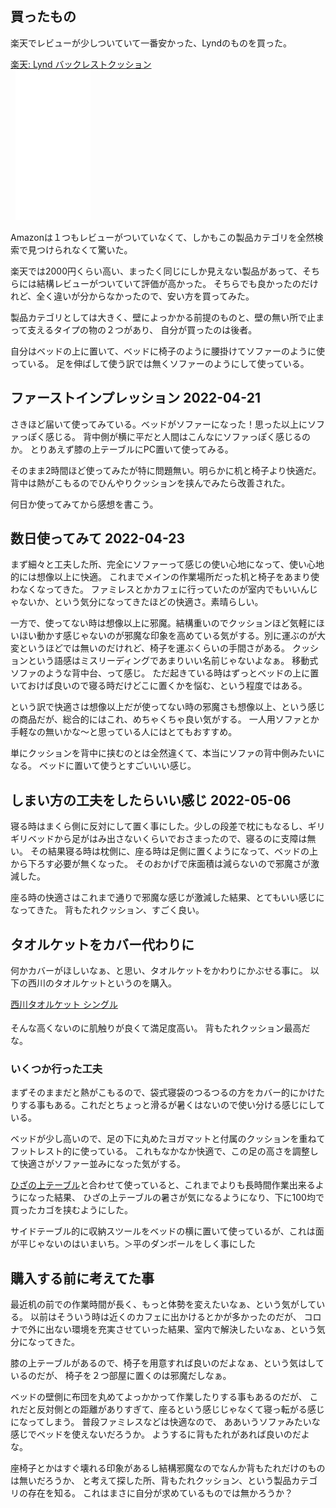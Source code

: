 ## 買ったもの

楽天でレビューが少しついていて一番安かった、Lyndのものを買った。

<a href="https://hb.afl.rakuten.co.jp/ichiba/26de8977.068ad710.26de8979.1fec4d36/?pc=https%3A%2F%2Fitem.rakuten.co.jp%2Flyndlynd%2Fthl-u-206%2F&link_type=pict&ut=eyJwYWdlIjoiaXRlbSIsInR5cGUiOiJwaWN0Iiwic2l6ZSI6IjI0MHgyNDAiLCJuYW0iOjEsIm5hbXAiOiJyaWdodCIsImNvbSI6MSwiY29tcCI6ImRvd24iLCJwcmljZSI6MCwiYm9yIjoxLCJjb2wiOjEsImJidG4iOjEsInByb2QiOjAsImFtcCI6ZmFsc2V9" target="_blank" rel="nofollow sponsored noopener" style="word-wrap:break-word;"  >
楽天: Lynd バックレストクッション<br>
<img src="https://hbb.afl.rakuten.co.jp/hgb/26de8977.068ad710.26de8979.1fec4d36/?me_id=1399628&item_id=10000249&pc=https%3A%2F%2Fthumbnail.image.rakuten.co.jp%2F%400_mall%2Flyndlynd%2Fcabinet%2F08285056%2Fthl-u-206.jpg%3F_ex%3D240x240&s=240x240&t=pict" border="0" style="margin:2px" alt="" title=""></a>

<iframe sandbox="allow-popups allow-scripts allow-modals allow-forms allow-same-origin" style="width:120px;height:240px;" marginwidth="0" marginheight="0" scrolling="no" frameborder="0" src="//rcm-fe.amazon-adsystem.com/e/cm?lt1=_blank&bc1=000000&IS2=1&bg1=FFFFFF&fc1=000000&lc1=0000FF&t=karino203-22&language=en_US&o=9&p=8&l=as4&m=amazon&f=ifr&ref=as_ss_li_til&asins=B08886QCNN&linkId=4f732a2d312d808b14e34109ee7e806e"></iframe>

Amazonは１つもレビューがついていなくて、しかもこの製品カテゴリを全然検索で見つけられなくて驚いた。

楽天では2000円くらい高い、まったく同じにしか見えない製品があって、そちらには結構レビューがついていて評価が高かった。
そちらでも良かったのだけれど、全く違いが分からなかったので、安い方を買ってみた。

製品カテゴリとしては大きく、壁によっかかる前提のものと、壁の無い所で止まって支えるタイプの物の２つがあり、
自分が買ったのは後者。

自分はベッドの上に置いて、ベッドに椅子のように腰掛けてソファーのように使っている。
足を伸ばして使う訳では無くソファーのようにして使っている。

## ファーストインプレッション 2022-04-21

さきほど届いて使ってみている。ベッドがソファーになった！思った以上にソファっぽく感じる。
背中側が横に平だと人間はこんなにソファっぽく感じるのか。
とりあえず膝の上テーブルにPC置いて使ってみる。

そのまま2時間ほど使ってみたが特に問題無い。明らかに机と椅子より快適だ。
背中は熱がこもるのでひんやりクッションを挟んでみたら改善された。

何日か使ってみてから感想を書こう。

## 数日使ってみて 2022-04-23

まず細々と工夫した所、完全にソファーって感じの使い心地になって、使い心地的には想像以上に快適。
これまでメインの作業場所だった机と椅子をあまり使わなくなってきた。
ファミレスとかカフェに行っていたのが室内でもいいんじゃないか、という気分になってきたほどの快適さ。素晴らしい。

一方で、使ってない時は想像以上に邪魔。結構重いのでクッションほど気軽にほいほい動かす感じゃないのが邪魔な印象を高めている気がする。別に運ぶのが大変というほどでは無いのだけれど、椅子を運ぶくらいの手間さがある。
クッションという語感はミスリーディングであまりいい名前じゃないよなぁ。
移動式ソファのような背中台、って感じ。
ただ起きている時はずっとベッドの上に置いておけば良いので寝る時だけどこに置くかを悩む、という程度ではある。

という訳で快適さは想像以上だが使ってない時の邪魔さも想像以上、という感じの商品だが、総合的にはこれ、めちゃくちゃ良い気がする。
一人用ソファとか手軽なの無いかな〜と思っている人にはとてもおすすめ。

単にクッションを背中に挟むのとは全然違くて、本当にソファの背中側みたいになる。
ベッドに置いて使うとすごいいい感じ。

## しまい方の工夫をしたらいい感じ 2022-05-06

寝る時はまくら側に反対にして置く事にした。少しの段差で枕にもなるし、ギリギリベッドから足がはみ出さないくらいでおさまったので、寝るのに支障は無い。
その結果寝る時は枕側に、座る時は足側に置くようになって、ベッドの上から下ろす必要が無くなった。
そのおかげで床面積は減らないので邪魔さが激減した。

座る時の快適さはこれまで通りで邪魔な感じが激減した結果、とてもいい感じになってきた。
背もたれクッション、すごく良い。

## タオルケットをカバー代わりに

何かカバーがほしいなぁ、と思い、タオルケットをかわりにかぶせる事に。
以下の西川のタオルケットというのを購入。

<a href="https://hb.afl.rakuten.co.jp/ichiba/27e5f035.fe50d124.27e5f036.824b8603/?pc=https%3A%2F%2Fitem.rakuten.co.jp%2Fesaki210%2Fket_sn_tk%2F&link_type=pict&ut=eyJwYWdlIjoiaXRlbSIsInR5cGUiOiJwaWN0Iiwic2l6ZSI6IjI0MHgyNDAiLCJuYW0iOjEsIm5hbXAiOiJyaWdodCIsImNvbSI6MSwiY29tcCI6ImRvd24iLCJwcmljZSI6MSwiYm9yIjoxLCJjb2wiOjEsImJidG4iOjEsInByb2QiOjAsImFtcCI6ZmFsc2V9" target="_blank" rel="nofollow sponsored noopener" style="word-wrap:break-word;"  >西川タオルケット シングル<br><img src="https://hbb.afl.rakuten.co.jp/hgb/27e5f035.fe50d124.27e5f036.824b8603/?me_id=1299017&item_id=10001017&pc=https%3A%2F%2Fthumbnail.image.rakuten.co.jp%2F%400_mall%2Fesaki210%2Fcabinet%2Fsyouhin%2Fket%2Fket_sn_tk%2Fket_sn_tk_main.jpg%3F_ex%3D240x240&s=240x240&t=pict" border="0" style="margin:2px" alt="" title=""></a>

そんな高くないのに肌触りが良くて満足度高い。
背もたれクッション最高だな。

### いくつか行った工夫

まずそのままだと熱がこもるので、袋式寝袋のつるつるの方をカバー的にかけたりする事もある。これだとちょっと滑るが暑くはないので使い分ける感じにしている。

ベッドが少し高いので、足の下に丸めたヨガマットと付属のクッションを重ねてフットレスト的に使っている。
これもなかなか快適で、この足の高さを調整して快適さがソファー並みになった気がする。

[ひざの上テーブル](%E3%81%B2%E3%81%96%E3%81%AE%E4%B8%8A%E3%83%86%E3%83%BC%E3%83%96%E3%83%AB)と合わせて使っていると、これまでよりも長時間作業出来るようになった結果、
ひざの上テーブルの暑さが気になるようになり、下に100均で買ったカゴを挟むようにした。

サイドテーブル的に収納スツールをベッドの横に置いて使っているが、これは面が平じゃないのはいまいち。＞平のダンボールをしく事にした

## 購入する前に考えてた事

最近机の前での作業時間が長く、もっと体勢を変えたいなぁ、という気がしている。
以前はそういう時は近くのカフェに出かけるとかが多かったのだが、
コロナで外に出ない環境を充実させていった結果、室内で解決したいなぁ、という気分になってきた。

膝の上テーブルがあるので、椅子を用意すれば良いのだよなぁ、という気はしているのだが、
椅子を２つ部屋に置くのは邪魔だしなぁ。

ベッドの壁側に布団を丸めてよっかかって作業したりする事もあるのだが、
これだと反対側との距離がありすぎて、座るという感じじゃなくて寝っ転がる感じになってしまう。
普段ファミレスなどは快適なので、
ああいうソファみたいな感じでベッドを使えないだろうか。
ようするに背もたれがあれば良いのだよな。

座椅子とかはすぐ壊れる印象があるし結構邪魔なのでなんか背もたれだけのものは無いだろうか、
と考えて探した所、背もたれクッション、という製品カテゴリの存在を知る。
これはまさに自分が求めているものでは無かろうか？


